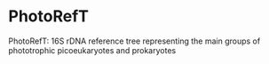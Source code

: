 # PhotoRefT
PhotoRefT: 16S rDNA reference tree representing the main groups of phototrophic picoeukaryotes and prokaryotes
